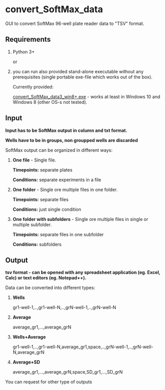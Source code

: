 # convert_SoftMax_data
GUI to convert SoftMax 96-well plate reader data to "TSV" format.

## Requirements
1) Python 3+
 
    or

2) you can run also provided stand-alone executable without any prerequisites (single portable exe-file which works out of the box).
  
    Currently provided:
  
    [convert_SoftMax_data3_win8+.exe](https://github.com/luidale/convert_SoftMax_data/blob/master/convert_SoftMax_data3_win8+.exe)   - works at least in Windows 10 and Windows 8 (other OS-s not tested).

## Input
**Input has to be SoftMax output in column and txt format.**

**Wells have to be in groups, non groupped wells are discarded**

SoftMax output can be organized in different ways:

1) **One file**  -  Single file. 

    **Timepoints:** separate plates
    
    **Conditions:** separate experiments in a file

2) **One folder**  -  Single ore multiple files in one folder. 

    **Timepoints:** separate files 
    
    **Conditions:** just single condition

3) **One folder with subfolders**  -  Single ore multiple files in single or multiple subfolder. 
  
    **Timepoints:** separate files in one subfolder 
  
    **Conditions:** subfolders


## Output
**tsv format - can be opened with any spreadsheet application (eg. Excel, Calc) or text editors (eg. Notepad++).**

Data can be converted into different types:

1) **Wells**

    gr1-well-1,..,gr1-well-N,..,grN-well-1,..,grN-well-N

2) **Average**

    average_gr1,...,average_grN

3) **Wells+Average**

    gr1-well-1,..,gr1-well-N,average_gr1,space,..,grN-well-1,..,grN-well-N,average_grN
	
4) **Average+SD**

    average_gr1,...,average_grN,space,SD_gr1,...,SD_grN

You can request for other type of outputs
